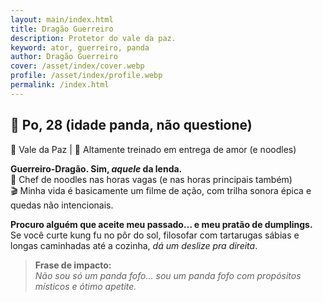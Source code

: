 ```yaml
---
layout: main/index.html
title: Dragão Guerreiro
description: Protetor do vale da paz.
keyword: ator, guerreiro, panda
author: Dragão Guerreiro
cover: /asset/index/cover.webp
profile: /asset/index/profile.webp
permalink: /index.html
---
```


## 🐼 Po, 28 (idade panda, não questione)

📍 Vale da Paz | 🥡 Altamente treinado em entrega de amor (e noodles)

**Guerreiro-Dragão. Sim, _aquele_ da lenda.**  
🍜 Chef de noodles nas horas vagas (e nas horas principais também)  
🎬 Minha vida é basicamente um filme de ação, com trilha sonora épica e quedas não intencionais.

**Procuro alguém que aceite meu passado… e meu pratão de dumplings.**  
Se você curte kung fu no pôr do sol, filosofar com tartarugas sábias e longas caminhadas até a cozinha, _dá um deslize pra direita_.

> **Frase de impacto:**  
> _Não sou só um panda fofo... sou um panda fofo com propósitos místicos e ótimo apetite._
